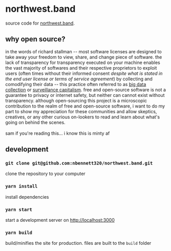 # northwest.band
source code for [northwest.band](https://northwest.band).
<br />

## why open source?
in the words of richard stallman -- most software licenses are designed to take away your freedom to view, share, and change piece of software. the lack of transparency for transparency executed on your machine enables the vast majority of softwares and their respective proprietors to exploit users (often times without their informed consent _despite what is stated in the end user license or terms of service agreement_) by collecting and comodifying their data -- this practice often referred to as [big data collection](https://en.wikipedia.org/wiki/Big_data) or [surveillance capitalism](https://en.wikipedia.org/wiki/Surveillance_capitalism). free and open-source software is not a guarantee to privacy or internet safety, but neither can cannot exist without transparency. although open-sourcing this project is a microscopic contribution to the realm of free and open-source software, i want to do my part to show my appreciation for these communities and allow skeptics, creatives, or any other curious on-lookers to read and learn about what's going on behind the scenes. 
<br />
<br />
sam if you're reading this... i know this is minty af

## development
### `git clone git@github.com:nbennett320/northwest.band.git`
clone the repository to your computer
<br />

### `yarn install`
install dependencies
<br />

### `yarn start`
start a development server on [http://localhost:3000](http://localhost:3000)<br />

### `yarn build`

build/minifies the site for production. files are built to the `build` folder
<br />